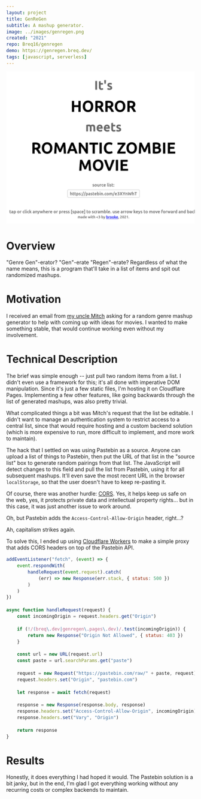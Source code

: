 ```yaml
---
layout: project
title: GenReGen
subtitle: A mashup generator.
image: ../images/genregen.png
created: "2021"
repo: Breq16/genregen
demo: https://genregen.breq.dev/
tags: [javascript, serverless]
---
```


![](../images/genregen.png)

# Overview

"Genre Gen"-erator? "Gen"-erate "Regen"-erate? Regardless of what the name means, this is a program that'll take in a list of items and spit out randomized mashups.

# Motivation

I received an email from [my uncle Mitch](https://deadline.com/2020/07/gerard-butler-screenwriter-mitchell-lafortune-signs-with-apa-1203000985/) asking for a random genre mashup generator to help with coming up with ideas for movies. I wanted to make something stable, that would continue working even without my involvement.

# Technical Description

The brief was simple enough -- just pull two random items from a list. I didn't even use a framework for this; it's all done with imperative DOM manipulation. Since it's just a few static files, I'm hosting it on Cloudflare Pages. Implementing a few other features, like going backwards through the list of generated mashups, was also pretty trivial.

What complicated things a bit was Mitch's request that the list be editable. I didn't want to manage an authentication system to restrict access to a central list, since that would require hosting and a custom backend solution (which is more expensive to run, more difficult to implement, and more work to maintain).

The hack that I settled on was using Pastebin as a source. Anyone can upload a list of things to Pastebin, then put the URL of that list in the "source list" box to generate random pairings from that list. The JavaScript will detect changes to this field and pull the list from Pastebin, using it for all subsequent mashups. It'll even save the most recent URL in the browser `localStorage`, so that the user doesn't have to keep re-pasting it.

Of course, there was another hurdle: [CORS](https://developer.mozilla.org/en-US/docs/Web/HTTP/CORS). Yes, it helps keep us safe on the web, yes, it protects private data and intellectual property rights... but in this case, it was just another issue to work around.

Oh, but Pastebin adds the `Access-Control-Allow-Origin` header, right...?

<Tweet id="916213585960947712" />

Ah, capitalism strikes again.

To solve this, I ended up using [Cloudflare Workers](https://workers.dev/) to make a simple proxy that adds CORS headers on top of the Pastebin API.

```js
addEventListener("fetch", (event) => {
    event.respondWith(
        handleRequest(event.request).catch(
            (err) => new Response(err.stack, { status: 500 })
        )
    )
})

async function handleRequest(request) {
    const incomingOrigin = request.headers.get("Origin")

    if (!/(breq\.dev|genregen\.pages\.dev)/.test(incomingOrigin)) {
        return new Response("Origin Not Allowed", { status: 403 })
    }

    const url = new URL(request.url)
    const paste = url.searchParams.get("paste")

    request = new Request("https://pastebin.com/raw/" + paste, request)
    request.headers.set("Origin", "pastebin.com")

    let response = await fetch(request)

    response = new Response(response.body, response)
    response.headers.set("Access-Control-Allow-Origin", incomingOrigin)
    response.headers.set("Vary", "Origin")

    return response
}
```

# Results

Honestly, it does everything I had hoped it would. The Pastebin solution is a bit janky, but in the end, I'm glad I got everything working without any recurring costs or complex backends to maintain.
